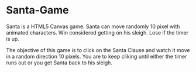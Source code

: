 # Santa-Game
Santa is a HTML5 Canvas game. Santa can move randomly 10 pixel with animated characters. Win considered getting on his sleigh. Lose if the timer is up.

The objective of this game is to click on the Santa Clause and watch it move in a random direction 10 pixels.
You are to keep cliking until either the timer runs out or you get Santa back to his sleigh.
